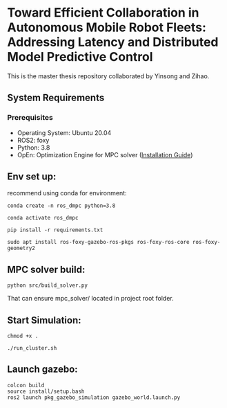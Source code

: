 # Toward Efficient Collaboration in Autonomous Mobile Robot Fleets: Addressing Latency and Distributed Model Predictive Control

This is the master thesis repository collaborated by Yinsong and Zihao.

## System Requirements

### Prerequisites
- Operating System: Ubuntu 20.04
- ROS2: foxy
- Python: 3.8
- OpEn: Optimization Engine for MPC solver ([Installation Guide](https://alphaville.github.io/optimization-engine/docs/installation))

## Env set up:
recommend using conda for environment:
```
conda create -n ros_dmpc python=3.8
```
```
conda activate ros_dmpc
```
```
pip install -r requirements.txt
```
```
sudo apt install ros-foxy-gazebo-ros-pkgs ros-foxy-ros-core ros-foxy-geometry2
```

## MPC solver build:
```
python src/build_solver.py
```
That can ensure mpc_solver/ located in project root folder.


## Start Simulation:
```
chmod +x .
```
```
./run_cluster.sh
```
## Launch gazebo:
```
colcon build
source install/setup.bash
ros2 launch pkg_gazebo_simulation gazebo_world.launch.py
```
